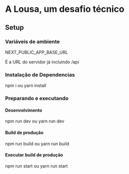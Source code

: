 # A Lousa, um desafio técnico

## Setup

### Variáveis de ambiente

NEXT_PUBLIC_APP_BASE_URL

É a URL do servidor já incluindo /api

### Instalação de Dependencias

npm i ou yarn install

### Preparando e executando

#### **Desenvolvimento**

npm run dev ou yarn run dev

#### **Build de produção**

npm run build ou yarn run build

#### **Executar build de produção**

npm run start ou yarn run start

